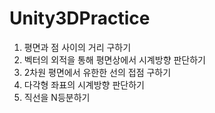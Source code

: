 # Unity3DPractice
1. 평면과 점 사이의 거리 구하기
2. 벡터의 외적을 통해 평면상에서 시계방향 판단하기
3. 2차원 평면에서 유한한 선의 접점 구하기
4. 다각형 좌표의 시계방향 판단하기
5. 직선을 N등분하기
